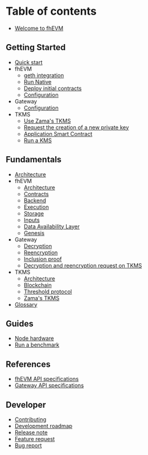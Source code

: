 # Table of contents

- [Welcome to fhEVM](README.md)

## Getting Started

- [Quick start](getting_started/quick_start.md)
- fhEVM
  - [geth integration](getting_started/fhevm/geth.md)
  - [Run Native](getting_started/fhevm/native.md)
  - [Deploy initial contracts](getting_started/fhevm/contracts.md)
  - [Configuration](getting_started/fhevm/configuration.md)
- Gateway
  - [Configuration](getting_started/gateway/configuration.md)
- TKMS
  - [Use Zama's TKMS](getting_started/tkms/zama.md)
  - [Request the creation of a new private key](getting_started/tkms/create.md)
  - [Application Smart Contract](getting_started/tkms/contract.md)
  - [Run a KMS](getting_started/tkms/run.md)

## Fundamentals

- [Architecture](fundamentals/overview.md)
- fhEVM
  - [Architecture](fundamentals/fhevm/architecture.md)
  - [Contracts](fundamentals/fhevm/contracts.md)
  - [Backend](fundamentals/fhevm/backend.md)
  - [Execution](fundamentals/fhevm/execution.md)
  - [Storage](fundamentals/fhevm/storage.md)
  - [Inputs](fundamentals/fhevm/inputs.md)
  - [Data Availability Layer](fundamentals/fhevm/dal.md)
  - [Genesis](fundamentals/fhevm/genesis.md)
- Gateway
  - [Decryption](fundamentals/gateway/decryption.md)
  - [Reencryption](fundamentals/gateway/reencryption.md)
  - [Inclusion proof](fundamentals/gateway/proof.md)
  - [Decryption and reencryption request on TKMS](fundamentals/gateway/asc.md)
- TKMS
  - [Architecture](fundamentals/tkms/architecture.md)
  - [Blockchain](fundamentals/tkms/blockchain.md)
  - [Threshold protocol](fundamentals/tkms/threshold.md)
  - [Zama's TKMS](fundamentals/tkms/zama.md)
- [Glossary](fundamentals/glossary.md)

## Guides

- [Node hardware](guides/hardware.md)
- [Run a benchmark](guides/benchmark.md)

## References

- [fhEVM API specifications](references/fhevm_api.md)
- [Gateway API specifications](references/gateway_api.md)

## Developer

- [Contributing](developer/contribute.md)
- [Development roadmap](developer/roadmap.md)
- [Release note](https://github.com/zama-ai/fhevm/releases)
- [Feature request](https://github.com/zama-ai/fhevm/issues/new)
- [Bug report](https://github.com/zama-ai/fhevm/issues/new)
